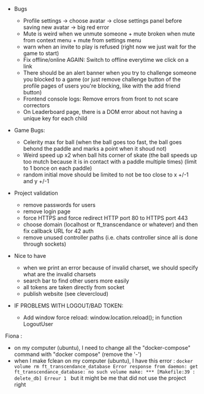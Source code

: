 - Bugs

  - Profile settings -> choose avatar -> close settings panel before saving new avatar -> big red error
  - Mute is weird when we unmute someone + mute broken when mute from context menu + mute from settings menu
  - warn when an invite to play is refused (right now we just wait for the game to start)
  - Fix offline/online AGAIN: Switch to offline everytime we click on a link
  - There should be an alert banner when you try to challenge someone you blocked to a game (or just remove challenge button of the profile pages of users you're blocking, like with the add friend button)
  - Frontend console logs: Remove errors from front to not scare correctors
  - On Leaderboard page, there is a DOM error about not having a unique key for each child

- Game Bugs:

  - Celerity max for ball (when the ball goes too fast, the ball goes behond the paddle and marks a point when it shoud not)
  - Weird speed up x2 when ball hits corner of skate (the ball speeds up too mutch because it is in contact with a paddle multiple times) (limit to 1 bonce on each paddle)
  - random initial move should be limited to not be too close to x +/-1 and y +/-1

- Project validation

  - remove passwords for users
  - remove login page
  - force HTTPS and force redirect HTTP port 80 to HTTPS port 443
  - choose domain (localhost or ft_transcendance or whatever) and then fix callback URL for 42 auth
  - remove unused controller paths (i.e. chats controller since all is done through sockets)

- Nice to have

  - when we print an error because of invalid charset, we should specify what are the invalid charsets
  - search bar to find other users more easily
  - all tokens are taken directly from socket
  - publish website (see clevercloud)

- IF PROBLEMS WITH LOGOUT/BAD TOKEN:
  - Add window force reload: window.location.reload(); in function LogoutUser

Fiona :

- on my computer (ubuntu), I need to change all the "docker-compose" command with "docker compose" (remove the '-')
- when I make fclean on my computer (ubuntu), I have this error :
  `docker volume rm ft_transcendance_database
     Error response from daemon: get ft_transcendance_database: no such volume
     make: *** [Makefile:39 : delete_db] Erreur 1
`
  but it might be me that did not use the project right
